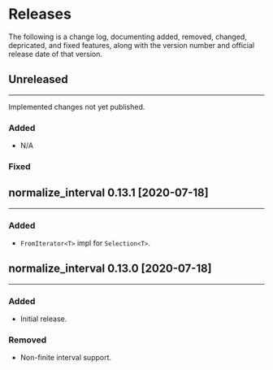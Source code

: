 
# Releases

The following is a change log, documenting added, removed, changed, depricated, and fixed features, along with the version number and official release date of that version.

## Unreleased
-------------

Implemented changes not yet published.

### Added
+ N/A

### Fixed


## normalize_interval 0.13.1  [2020-07-18]
----------------------------------------

### Added
+ `FromIterator<T>` impl for `Selection<T>`.


## normalize_interval 0.13.0  [2020-07-18]
----------------------------------------

### Added
+ Initial release.

### Removed
+ Non-finite interval support.
